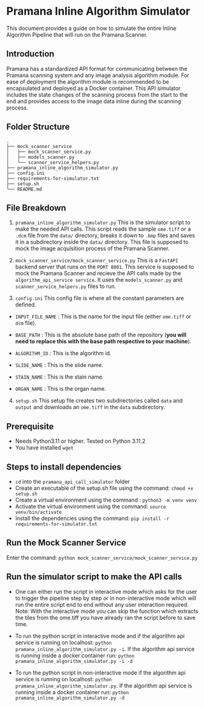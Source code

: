 # Pramana Inline Algorithm Simulator

This document provides a guide on how to simulate the entire Inline Algorithm Pipeline that will run on the Pramana Scanner.


## Introduction
Pramana has a standardized API format for communicating between the Pramana scanning system and any image analysis algorithm module. For ease of deployment the algorithm module is recommended to be encapsulated and deployed as a Docker container. This API simulator includes the state changes of the scanning process from the start to the end and provides access to the image data inline during the scanning process.



## Folder Structure
    .
    ├── mock_scanner_service
    │   ├── mock_scanner_service.py
    │   ├── models_scanner.py
    │   └── scanner_service_helpers.py
    ├── pramana_inline_algorithm_simulator.py
    ├── config.ini
    ├── requirements-for-simulator.txt
    ├── setup.sh
    └── README.md
## File Breakdown
 1. ```pramana_inline_algorithm_simulator.py```
  This is the  simulator script to make the needed API calls. This script reads the sample ```ome.tiff``` or a ```.dcm``` file from the ```data/``` directory, breaks it down to ```.bmp``` files and saves it in a subdirectory inside the ```data/``` directory.   This file is supposed to mock the image acquisition process of the Pramana Scanner.


2. ```mock_scanner_service/mock_scanner_service.py```
This is a ```FastAPI``` backend server that runs on the ```PORT 8001```. This service  is supposed to mock the Pramana Scanner and recieve the API calls made by the ```algorithm_api_service service```. It uses the ```models_scanner.py```  and     ```scanner_service_helpers.py``` files to run.

3. ```config.ini```
 This config file is where all the constant parameters are defined. 
- ```INPUT_FILE_NAME``` : This is the name for the input file (either ```ome.tiff``` or ```dcm``` file).
- ```BASE_PATH``` : This is the absolute base path of the repository  (**you will need to replace this with the base path respective to your machine**).

- ```ALGORITHM_ID``` : This is the algorithm id.
- ```SLIDE_NAME``` : This is the slide name.
- ```STAIN_NAME``` : This is the stain name.
- ```ORGAN_NAME``` : This is the organ name.
4. ```setup.sh```
This setup file creates two subdirectories called ```data``` and ```output``` and downloads an ```ome.tiff``` in the ```data``` subdirectory.
 

## Prerequisite 
-  Needs Python3.11 or higher. Tested on Python 3.11.2
- You have installed `wget`

## Steps to install dependencies
- ```cd``` into the ```pramana_api_call_simulator``` folder
- Create an executable of the setup.sh file using the command: ```chmod +x setup.sh```  
- Create a virtual environment using the command  : ```python3 -m venv venv```
- Activate the virtual environment using the command: ```source venv/bin/activate```
- Install the dependencies using the command: ```pip install -r requirements-for-simulator.txt```


## Run the Mock Scanner Service
Enter the command: ```python mock_scanner_service/mock_scanner_service.py```

## Run the simulator script to make the API calls
- One can either run the script in interactive mode which asks for the user to trigger the pipeline step by step or in non-interactive mode which will run the entire script end to end without any user interaction required. Note: With the interactive mode you can skip the function which extracts the tiles from the ome.tiff you have already ran the script before to save time.
- To run the python script in interactive mode and if the algorithm api service is running on localhost:  ```python pramana_inline_algorithm_simulator.py -i```. If the algorithm api service is running inside a docker container run: ```python pramana_inline_algorithm_simulator.py -i -d```

- To run the python script in non-interactive mode if the algorithm api service is running on localhost: ```python pramana_inline_algorithm_simulator.py```. If the algorithm api service is running inside a docker container run: ```python pramana_inline_algorithm_simulator.py -d```

